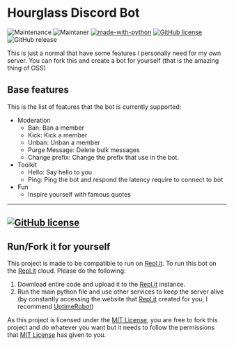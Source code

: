 # Hourglass Discord Bot
<!--- Badges --->
![Maintenance](https://img.shields.io/badge/Maintained:-yes-blue?style=for-the-badge) ![Maintaner](https://img.shields.io/badge/Maintainer:-AM-blue?style=for-the-badge) [![made-with-python](https://img.shields.io/badge/Made%20with-Python-red?style=for-the-badge&logo=Python)](https://www.python.org/ "Python") [![GitHub license](https://img.shields.io/badge/License-MIT-green?style=for-the-badge)](https://github.com/Doraemon-kun/Hourglass/blob/master/LICENSE "LICENSE") ![GitHub release](https://img.shields.io/badge/Version-1.0.0-green?style=for-the-badge)

This is just a normal that have some features I personally need for my own server. You can fork this and create a bot for yourself (that is the amazing thing of OSS)
## Base features
This is the list of features that the bot is currently supported:
* Moderation
  * Ban: Ban a member
  * Kick: Kick a member
  * Unban: Unban a member
  * Purge Message: Delete bulk messages
  * Change prefix: Change the prefix that use in the bot.
* Toolkit
  * Hello: Say hello to you
  * Ping: Ping the bot and respond the latency require to connect to bot
* Fun
  * Inspire yourself with famous quotes
---
[![GitHub license](https://img.shields.io/badge/-Invite%20the%20bot-green?logo=Discord&colorB=7289da&style=for-the-badge)](https://discord.com/api/oauth2/authorize?client_id=861457378968076288&permissions=4228377702&scope=bot "Invite the bot") 
---
## Run/Fork it for yourself
This project is made to be compatible to run on [Repl.it](https://repl.it). 
To run this bot on the [Repl.it](https://repl.it) cloud. Please do the following:
1. Download entire code and upload it to the [Repl.it](https://repl.it) instance.
2. Run the main python file and use other services to keep the server alive (by constantly accessing the website that [Repl.it](https://repl.it) created for you, I recommend [UptimeRobot](https://uptimerobot.com))

As this project is licensed under the [MIT License](https://github.com/Doraemon-kun/Hourglass/blob/master/LICENSE), you are free to fork this project and do whatever you want but it needs to follow the permissions that [MIT License](https://github.com/Doraemon-kun/Hourglass/blob/master/LICENSE) has given to you.


